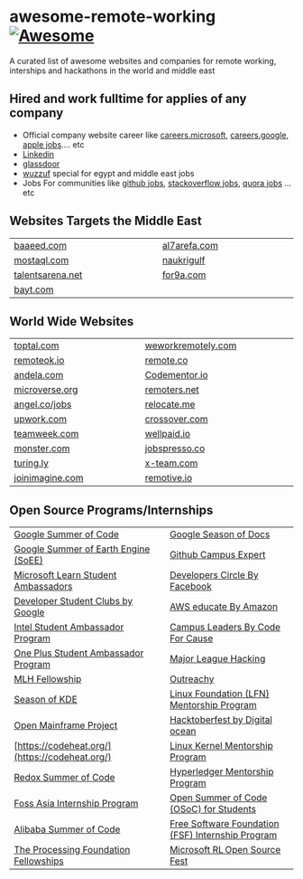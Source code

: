 # awesome-remote-working [![Awesome](https://cdn.rawgit.com/sindresorhus/awesome/d7305f38d29fed78fa85652e3a63e154dd8e8829/media/badge.svg)](https://github.com/aboelkassem/awesome-remote-working)
 A curated list of awesome websites and companies for remote working, interships and hackathons in the world and middle east

## Hired and work fulltime for applies of any company
* Official company website career like [careers.microsoft](https://careers.microsoft.com/us/en), [careers.google](https://careers.google.com), [apple jobs](https://www.apple.com/jobs/us/).... etc
* [Linkedin](https://www.linkedin.com)
* [glassdoor](https://www.glassdoor.com)
* [wuzzuf](https://wuzzuf.net/jobs/egypt?v=1) special for egypt and middle east jobs
* Jobs For communities like [github jobs](https://jobs.github.com), [stackoverflow jobs](https://stackoverflow.com/jobs), [quora jobs](https://www.quora.com/careers) ... etc

## Websites Targets the Middle East
|||
|----|---------|
|[baaeed.com](https://baaeed.com)<img  width=400/>|[al7arefa.com](https://www.al7arefa.com/)<img  width=400/>|
|[mostaql.com](https://mostaql.com)<img  width=400/>|[naukrigulf](https://www.naukrigulf.com)<img  width=400/>|
|[talentsarena.net](https://talentsarena.net)<img  width=400/>|[for9a.com](https://www.for9a.com/en)<img  width=400/>|
|[bayt.com](https://www.bayt.com/en)<img  width=400/>||

## World Wide Websites
|||
|----|---------|
|[toptal.com](https://www.toptal.com/)<img  width=400/>|[weworkremotely.com](http://weworkremotely.com/)<img  width=400/>|
|[remoteok.io](http://remoteok.io)<img  width=400/>|[remote.co](http://remote.co)<img  width=400/>|
|[andela.com](http://andela.com)<img  width=400/>|[Codementor.io](www.codementor.io)<img  width=400/>|
|[microverse.org](http://microverse.org)<img  width=400/>|[remoters.net](http://remoters.net)<img  width=400/>|
|[angel.co/jobs](http://angel.co/jobs)<img  width=400/>|[relocate.me](https://relocate.me)<img  width=400/>|
|[upwork.com](http://upwork.com)<img  width=400/>|[crossover.com](http://crossover.com)<img  width=400/>|
|[teamweek.com](http://teamweek.com)<img  width=400/>|[wellpaid.io](http://wellpaid.io)<img  width=400/>|
|[monster.com](http://monster.com)<img  width=400/>|[jobspresso.co](http://jobspresso.co)<img  width=400/>|
|[turing.ly](http://turing.ly)<img  width=400/>|[x-team.com](http://x-team.com)<img  width=400/>|
|[joinimagine.com](http://joinimagine.com)<img  width=400/>|[remotive.io](http://remotive.io)<img  width=400/>|

## Open Source Programs/Internships
|||
|----|---------|
|[Google Summer of Code](https://summerofcode.withgoogle.com/)<img  width=400/>|[Google Season of Docs](https://developers.google.com/season-of-docs)<img  width=400/>|
|[Google Summer of Earth Engine (SoEE)](https://sites.google.com/view/summerofearthengine/home)<img  width=400/>|[Github Campus Expert](https://education.github.com/students/experts)<img  width=400/>|
|[Microsoft Learn Student Ambassadors](https://studentambassadors.microsoft.com/)<img  width=400/>|[Developers Circle By Facebook](https://developers.facebook.com/developercircles/)<img  width=400/>|
|[Developer Student Clubs by Google](https://developers.google.com/community/dsc)<img  width=400/>|[AWS educate By Amazon](https://aws.amazon.com/education/awseducate/)<img  width=400/>|
|[Intel Student Ambassador Program](https://software.intel.com/content/www/us/en/develop/community/ambassadors.html)<img  width=400/>|[Campus Leaders By Code For Cause](https://codeforcause.org/campusLeaders)<img  width=400/>|
|[One Plus Student Ambassador Program](https://www.oneplus.in/campus)<img  width=400/>|[Major League Hacking](https://mlh.io)<img  width=400/>|
|[MLH Fellowship](https://fellowship.mlh.io/)<img  width=400/>|[Outreachy](https://www.outreachy.org)<img  width=400/>|
|[Season of KDE](https://season.kde.org)<img  width=400/>|[Linux Foundation (LFN) Mentorship Program](https://wiki.lfnetworking.org/display/LN/LFN+Mentorship+Program)<img  width=400/>|
|[Open Mainframe Project](https://www.openmainframeproject.org)<img  width=400/>|[Hacktoberfest by Digital ocean](https://hacktoberfest.digitalocean.com/)<img  width=400/>|
|[https://codeheat.org/](https://codeheat.org/)<img  width=400/>|[Linux Kernel Mentorship Program](https://www.linuxfoundation.org/blog/2019/03/announcing-the-linux-kernel-mentorship-project-on-communitybridge-a-new-linux-foundation-platform/)<img  width=400/>|
|[Redox Summer of Code](https://www.redox-os.org/rsoc)<img  width=400/>|[Hyperledger Mentorship Program](https://wiki.hyperledger.org/display/INTERN)<img  width=400/>|
|[Foss Asia Internship Program](https://fossasia.org/)<img  width=400/>|[Open Summer of Code (OSoC) for Students](https://osoc.be)<img  width=400/>|
|[Alibaba Summer of Code](https://www.alibabacloud.com/blog/alibaba-summer-of-code-2020-leading-the-new-open-source-trend_596241)<img  width=400/>|[Free Software Foundation (FSF) Internship Program](https://www.fsf.org/blogs/community/summer-internships-at-the-fsf-apply-by-may-10)<img  width=400/>|
|[The Processing Foundation Fellowships](https://processingfoundation.org/fellowships)<img  width=400/>|[Microsoft RL Open Source Fest](https://www.microsoft.com/en-us/research/academic-program/rl-open-source-fest/)<img  width=400/>|

